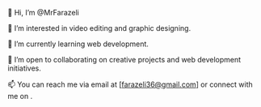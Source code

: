 👋 Hi, I’m @MrFarazeli

👀 I’m interested in video editing and graphic designing.

🌱 I’m currently learning web development.

💞️ I’m open to collaborating on creative projects and web development initiatives.

📫 You can reach me via email at [farazeli36@gmail.com] or connect with me on .

